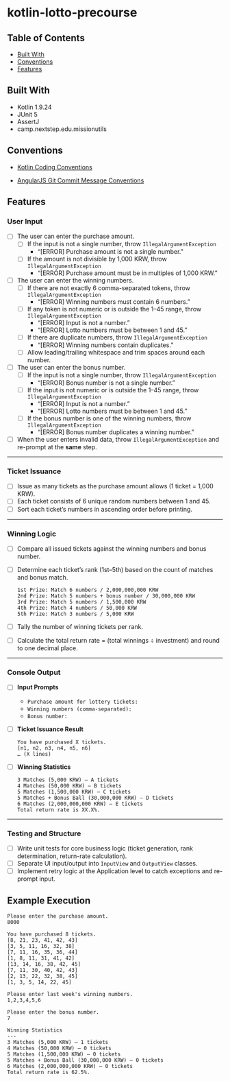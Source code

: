 # kotlin-lotto-precourse

## Table of Contents

- [Built With](#built-with)  
- [Conventions](#conventions)  
- [Features](#features)  


## Built With

- Kotlin 1.9.24  
- JUnit 5  
- AssertJ  
- camp.nextstep.edu.missionutils

## Conventions
- [Kotlin Coding Conventions](https://kotlinlang.org/docs/coding-conventions.html)

- [AngularJS Git Commit Message Conventions](https://gist.github.com/stephenparish/9941e89d80e2bc58a153)

## Features
### User Input
- [ ] The user can enter the purchase amount.  
  - [ ] If the input is not a single number, throw `IllegalArgumentException`  
    - “[ERROR] Purchase amount is not a single number.”  
  - [ ] If the amount is not divisible by 1,000 KRW, throw `IllegalArgumentException`  
    - “[ERROR] Purchase amount must be in multiples of 1,000 KRW.”

- [ ] The user can enter the winning numbers.  
  - [ ] If there are not exactly 6 comma-separated tokens, throw `IllegalArgumentException`  
    - “[ERROR] Winning numbers must contain 6 numbers.”  
  - [ ] If any token is not numeric or is outside the 1–45 range, throw `IllegalArgumentException`  
    - “[ERROR] Input is not a number.”  
    - “[ERROR] Lotto numbers must be between 1 and 45.”  
  - [ ] If there are duplicate numbers, throw `IllegalArgumentException`  
    - “[ERROR] Winning numbers contain duplicates.”  
  - [ ] Allow leading/trailing whitespace and trim spaces around each number.

- [ ] The user can enter the bonus number.  
  - [ ] If the input is not a single number, throw `IllegalArgumentException`  
    - “[ERROR] Bonus number is not a single number.”  
  - [ ] If the input is not numeric or is outside the 1–45 range, throw `IllegalArgumentException`  
    - “[ERROR] Input is not a number.”  
    - “[ERROR] Lotto numbers must be between 1 and 45.”  
  - [ ] If the bonus number is one of the winning numbers, throw `IllegalArgumentException`  
    - “[ERROR] Bonus number duplicates a winning number.”

- [ ] When the user enters invalid data, throw `IllegalArgumentException` and re-prompt at the **same** step.

---

### Ticket Issuance
- [ ] Issue as many tickets as the purchase amount allows (1 ticket = 1,000 KRW).  
- [ ] Each ticket consists of 6 unique random numbers between 1 and 45.  
- [ ] Sort each ticket’s numbers in ascending order before printing.

---

### Winning Logic
- [ ] Compare all issued tickets against the winning numbers and bonus number.  
- [ ] Determine each ticket’s rank (1st–5th) based on the count of matches and bonus match.  
    ```
    1st Prize: Match 6 numbers / 2,000,000,000 KRW
    2nd Prize: Match 5 numbers + bonus number / 30,000,000 KRW
    3rd Prize: Match 5 numbers / 1,500,000 KRW
    4th Prize: Match 4 numbers / 50,000 KRW
    5th Prize: Match 3 numbers / 5,000 KRW
    ```

- [ ] Tally the number of winning tickets per rank.  
- [ ] Calculate the total return rate = (total winnings ÷ investment) and round to one decimal place.

---

### Console Output
- [ ] **Input Prompts**  
  - `Purchase amount for lottery tickets:`  
  - `Winning numbers (comma-separated):`  
  - `Bonus number:`

- [ ] **Ticket Issuance Result**  
    ```
    You have purchased X tickets.
    [n1, n2, n3, n4, n5, n6]
    … (X lines)
    ```

- [ ] **Winning Statistics** 
    ```
    3 Matches (5,000 KRW) – A tickets
    4 Matches (50,000 KRW) – B tickets
    5 Matches (1,500,000 KRW) – C tickets
    5 Matches + Bonus Ball (30,000,000 KRW) – D tickets
    6 Matches (2,000,000,000 KRW) – E tickets
    Total return rate is XX.X%.
    ```

---

### Testing and Structure
- [ ] Write unit tests for core business logic (ticket generation, rank determination, return-rate calculation).  
- [ ] Separate UI input/output into `InputView` and `OutputView` classes.  
- [ ] Implement retry logic at the Application level to catch exceptions and re-prompt input.  

## Example Execution
```
Please enter the purchase amount.
8000

You have purchased 8 tickets.
[8, 21, 23, 41, 42, 43] 
[3, 5, 11, 16, 32, 38] 
[7, 11, 16, 35, 36, 44] 
[1, 8, 11, 31, 41, 42] 
[13, 14, 16, 38, 42, 45] 
[7, 11, 30, 40, 42, 43] 
[2, 13, 22, 32, 38, 45] 
[1, 3, 5, 14, 22, 45]

Please enter last week's winning numbers.
1,2,3,4,5,6

Please enter the bonus number.
7

Winning Statistics
---
3 Matches (5,000 KRW) – 1 tickets
4 Matches (50,000 KRW) – 0 tickets
5 Matches (1,500,000 KRW) – 0 tickets
5 Matches + Bonus Ball (30,000,000 KRW) – 0 tickets
6 Matches (2,000,000,000 KRW) – 0 tickets
Total return rate is 62.5%.
```
